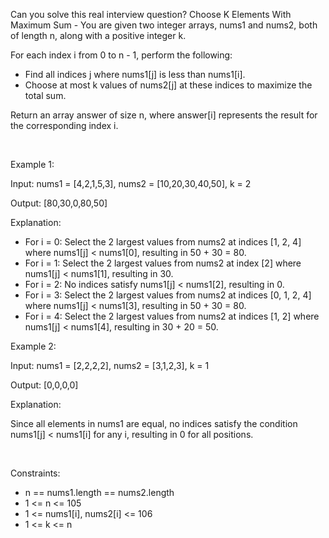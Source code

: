 Can you solve this real interview question? Choose K Elements With Maximum Sum - You are given two integer arrays, nums1 and nums2, both of length n, along with a positive integer k.

For each index i from 0 to n - 1, perform the following:

 * Find all indices j where nums1[j] is less than nums1[i].
 * Choose at most k values of nums2[j] at these indices to maximize the total sum.

Return an array answer of size n, where answer[i] represents the result for the corresponding index i.

 

Example 1:

Input: nums1 = [4,2,1,5,3], nums2 = [10,20,30,40,50], k = 2

Output: [80,30,0,80,50]

Explanation:

 * For i = 0: Select the 2 largest values from nums2 at indices [1, 2, 4] where nums1[j] < nums1[0], resulting in 50 + 30 = 80.
 * For i = 1: Select the 2 largest values from nums2 at index [2] where nums1[j] < nums1[1], resulting in 30.
 * For i = 2: No indices satisfy nums1[j] < nums1[2], resulting in 0.
 * For i = 3: Select the 2 largest values from nums2 at indices [0, 1, 2, 4] where nums1[j] < nums1[3], resulting in 50 + 30 = 80.
 * For i = 4: Select the 2 largest values from nums2 at indices [1, 2] where nums1[j] < nums1[4], resulting in 30 + 20 = 50.

Example 2:

Input: nums1 = [2,2,2,2], nums2 = [3,1,2,3], k = 1

Output: [0,0,0,0]

Explanation:

Since all elements in nums1 are equal, no indices satisfy the condition nums1[j] < nums1[i] for any i, resulting in 0 for all positions.

 

Constraints:

 * n == nums1.length == nums2.length
 * 1 <= n <= 105
 * 1 <= nums1[i], nums2[i] <= 106
 * 1 <= k <= n